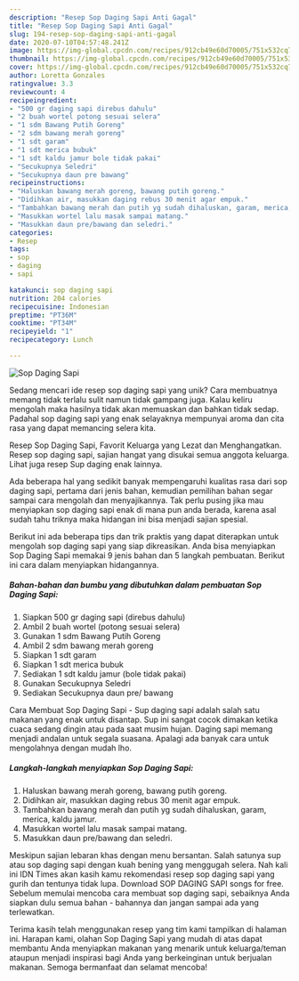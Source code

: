 ```yaml
---
description: "Resep Sop Daging Sapi Anti Gagal"
title: "Resep Sop Daging Sapi Anti Gagal"
slug: 194-resep-sop-daging-sapi-anti-gagal
date: 2020-07-10T04:57:48.241Z
image: https://img-global.cpcdn.com/recipes/912cb49e60d70005/751x532cq70/sop-daging-sapi-foto-resep-utama.jpg
thumbnail: https://img-global.cpcdn.com/recipes/912cb49e60d70005/751x532cq70/sop-daging-sapi-foto-resep-utama.jpg
cover: https://img-global.cpcdn.com/recipes/912cb49e60d70005/751x532cq70/sop-daging-sapi-foto-resep-utama.jpg
author: Loretta Gonzales
ratingvalue: 3.3
reviewcount: 4
recipeingredient:
- "500 gr daging sapi direbus dahulu"
- "2 buah wortel potong sesuai selera"
- "1 sdm Bawang Putih Goreng"
- "2 sdm bawang merah goreng"
- "1 sdt garam"
- "1 sdt merica bubuk"
- "1 sdt kaldu jamur bole tidak pakai"
- "Secukupnya Seledri"
- "Secukupnya daun pre bawang"
recipeinstructions:
- "Haluskan bawang merah goreng, bawang putih goreng."
- "Didihkan air, masukkan daging rebus 30 menit agar empuk."
- "Tambahkan bawang merah dan putih yg sudah dihaluskan, garam, merica, kaldu jamur."
- "Masukkan wortel lalu masak sampai matang."
- "Masukkan daun pre/bawang dan seledri."
categories:
- Resep
tags:
- sop
- daging
- sapi

katakunci: sop daging sapi 
nutrition: 204 calories
recipecuisine: Indonesian
preptime: "PT36M"
cooktime: "PT34M"
recipeyield: "1"
recipecategory: Lunch

---
```



![Sop Daging Sapi](https://img-global.cpcdn.com/recipes/912cb49e60d70005/751x532cq70/sop-daging-sapi-foto-resep-utama.jpg)

Sedang mencari ide resep sop daging sapi yang unik? Cara membuatnya memang tidak terlalu sulit namun tidak gampang juga. Kalau keliru mengolah maka hasilnya tidak akan memuaskan dan bahkan tidak sedap. Padahal sop daging sapi yang enak selayaknya mempunyai aroma dan cita rasa yang dapat memancing selera kita.

Resep Sop Daging Sapi, Favorit Keluarga yang Lezat dan Menghangatkan. Resep sop daging sapi, sajian hangat yang disukai semua anggota keluarga. Lihat juga resep Sup daging enak lainnya.

Ada beberapa hal yang sedikit banyak mempengaruhi kualitas rasa dari sop daging sapi, pertama dari jenis bahan, kemudian pemilihan bahan segar sampai cara mengolah dan menyajikannya. Tak perlu pusing jika mau menyiapkan sop daging sapi enak di mana pun anda berada, karena asal sudah tahu triknya maka hidangan ini bisa menjadi sajian spesial.


Berikut ini ada beberapa tips dan trik praktis yang dapat diterapkan untuk mengolah sop daging sapi yang siap dikreasikan. Anda bisa menyiapkan Sop Daging Sapi memakai 9 jenis bahan dan 5 langkah pembuatan. Berikut ini cara dalam menyiapkan hidangannya.

<!--inarticleads1-->

##### Bahan-bahan dan bumbu yang dibutuhkan dalam pembuatan Sop Daging Sapi:

1. Siapkan 500 gr daging sapi (direbus dahulu)
1. Ambil 2 buah wortel (potong sesuai selera)
1. Gunakan 1 sdm Bawang Putih Goreng
1. Ambil 2 sdm bawang merah goreng
1. Siapkan 1 sdt garam
1. Siapkan 1 sdt merica bubuk
1. Sediakan 1 sdt kaldu jamur (bole tidak pakai)
1. Gunakan Secukupnya Seledri
1. Sediakan Secukupnya daun pre/ bawang


Cara Membuat Sop Daging Sapi - Sup daging sapi adalah salah satu makanan yang enak untuk disantap. Sup ini sangat cocok dimakan ketika cuaca sedang dingin atau pada saat musim hujan. Daging sapi memang menjadi andalan untuk segala suasana. Apalagi ada banyak cara untuk mengolahnya dengan mudah lho. 

<!--inarticleads2-->

##### Langkah-langkah menyiapkan Sop Daging Sapi:

1. Haluskan bawang merah goreng, bawang putih goreng.
1. Didihkan air, masukkan daging rebus 30 menit agar empuk.
1. Tambahkan bawang merah dan putih yg sudah dihaluskan, garam, merica, kaldu jamur.
1. Masukkan wortel lalu masak sampai matang.
1. Masukkan daun pre/bawang dan seledri.


Meskipun sajian lebaran khas dengan menu bersantan. Salah satunya sup atau sop daging sapi dengan kuah bening yang menggugah selera. Nah kali ini IDN Times akan kasih kamu rekomendasi resep sop daging sapi yang gurih dan tentunya tidak lupa. Download SOP DAGING SAPI songs for free. Sebelum memulai mencoba cara membuat sop daging sapi, sebaiknya Anda siapkan dulu semua bahan - bahannya dan jangan sampai ada yang terlewatkan. 

Terima kasih telah menggunakan resep yang tim kami tampilkan di halaman ini. Harapan kami, olahan Sop Daging Sapi yang mudah di atas dapat membantu Anda menyiapkan makanan yang menarik untuk keluarga/teman ataupun menjadi inspirasi bagi Anda yang berkeinginan untuk berjualan makanan. Semoga bermanfaat dan selamat mencoba!
